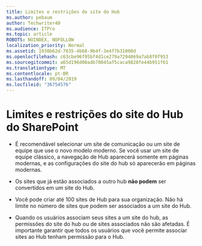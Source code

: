 ```yaml
---
title: Limites e restrições do site do Hub
ms.author: pebaum
author: Techwriter40
ms.audience: ITPro
ms.topic: article
ROBOTS: NOINDEX, NOFOLLOW
localization_priority: Normal
ms.assetid: 1930b62d-7035-4b68-9b4f-3e4f7b31000d
ms.openlocfilehash: c63cbe96f95bf4d1ce279a7294069a7ab8f0f953
ms.sourcegitcommit: a65d196d00adb70045af5caca9828fe44b951f61
ms.translationtype: MT
ms.contentlocale: pt-BR
ms.lasthandoff: 09/04/2019
ms.locfileid: "36754576"
---
```

# <a name="sharepoint-hub-site-limits-and-restrictions"></a>Limites e restrições do site do Hub do SharePoint

- É recomendável selecionar um site de comunicação ou um site de equipe que use o novo modelo moderno. Se você usar um site de equipe clássico, a navegação de Hub aparecerá somente em páginas modernas, e as configurações do site do hub só aparecerão em páginas modernas.

- Os sites que já estão associados a outro hub **não podem** ser convertidos em um site do Hub. 

- Você pode criar até 100 sites de Hub para sua organização. Não há limite no número de sites que podem ser associados a um site do Hub.

- Quando os usuários associam seus sites a um site do hub, as permissões do site do hub ou de sites associados não são afetadas. É importante garantir que todos os usuários que você permite associar sites ao Hub tenham permissão para o Hub.



